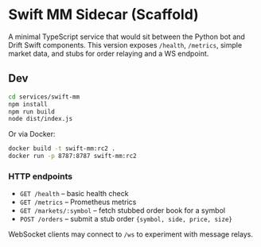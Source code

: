 # Swift MM Sidecar (Scaffold)

A minimal TypeScript service that would sit between the Python bot and Drift Swift components.
This version exposes `/health`, `/metrics`, simple market data, and stubs for order relaying and a WS endpoint.

## Dev
```bash
cd services/swift-mm
npm install
npm run build
node dist/index.js
```

Or via Docker:
```bash
docker build -t swift-mm:rc2 .
docker run -p 8787:8787 swift-mm:rc2
```

### HTTP endpoints

- `GET /health` – basic health check
- `GET /metrics` – Prometheus metrics
- `GET /markets/:symbol` – fetch stubbed order book for a symbol
- `POST /orders` – submit a stub order `{symbol, side, price, size}`

WebSocket clients may connect to `/ws` to experiment with message relays.
